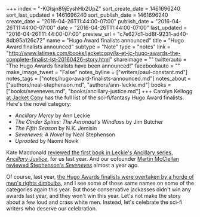 +++
index = "-KGIsjn89jEyshHb2UpZ"
sort_create_date = 1461696240
sort_last_updated = 1461696240
sort_publish_date = 1461696240
create_date = "2016-04-26T11:44:00-07:00"
publish_date = "2016-04-26T11:44:00-07:00"
date = "2016-04-26T11:44:00-07:00"
last_updated = "2016-04-26T11:44:00-07:00"
preview_url = "c7e627d1-bd8f-9231-ad40-8db95a126c72"
name = "Hugo Award finalists announced"
title = "Hugo Award finalists announced"
subtype = "Note"
type = "notes"
link = "http://www.latimes.com/books/jacketcopy/la-et-jc-hugo-awards-the-complete-finalist-lst-20160426-story.html"
shareimage = ""
twitterauto = "The Hugo Awards finalists have been announced!"
facebookauto = ""
make_image_tweet = "False"
notes_byline = ["writers/paul-constant.md"]
notes_tags = ["notes/hugo-award-finalists-announced.md"]
notes_about = ["authors/neal-stephenson.md", "authors/ann-leckie.md"]
books = ["books/seveneves.md", "books/ancillary-justice.md"]
+++
Carolyn Kellogg [at Jacket Copy](http://www.latimes.com/books/jacketcopy/la-et-jc-hugo-awards-the-complete-finalist-lst-20160426-story.html) has the full list of the sci-fi/fantasy Hugo Award finalists. Here's the novel category:

*    *Ancillary Mercy* by Ann Leckie 
*    *The Cinder Spires: The Aeronaut's Windlass* by Jim Butcher 
*    *The Fifth Season* by N.K. Jemisin 
*    *Seveneves: A Novel* by Neal Stephenson 
*    *Uprooted* by Naomi Novik 

Kate Macdonald [reviewed the first book in Leckie's Ancillary series, *Ancillary Justice*](http://seattlereviewofbooks.com/reviews/pronouns-in-space/), for us last year. And our cofounder [Martin McClellan reviewed Stephenson's *Seveneves*](http://seattlereviewofbooks.com/reviews/sticking-the-landing/) almost a year ago. 

Of course, last year, [the Hugo Awards finalists were overtaken by a horde of men's rights dimbulbs](http://seattlereviewofbooks.com/notes/2015/08/23/hugo-award-winners-announced/), and I see some of those same names on some of the categories again this year. But those conservative jackasses didn't win any awards last year, and they won't win this year. Let's not make the story about a few loud and crass white men. Instead, let's celebrate the sci-fi writers who deserve our celebration.